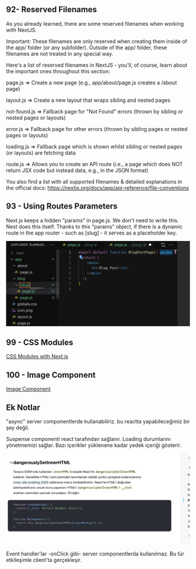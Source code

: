 ## 92- Reserved Filenames

As you already learned, there are some reserved filenames when working with NextJS.

Important: These filenames are only reserved when creating them inside of the app/ folder (or any subfolder). Outside of the app/ folder, these filenames are not treated in any special way.

Here's a list of reserved filenames in NextJS - you'll, of course, learn about the important ones throughout this section:

page.js => Create a new page (e.g., app/about/page.js creates a <your-domain>/about page)

layout.js => Create a new layout that wraps sibling and nested pages

not-found.js => Fallback page for "Not Found" errors (thrown by sibling or nested pages or layouts)

error.js => Fallback page for other errors (thrown by sibling pages or nested pages or layouts)

loading.js => Fallback page which is shown whilst sibling or nested pages (or layouts) are fetching data

route.js => Allows you to create an API route (i.e., a page which does NOT return JSX code but instead data, e.g., in the JSON format)

You also find a list with all supported filenames & detailed explanations in the official docs: https://nextjs.org/docs/app/api-reference/file-conventions

## 93 - Using Routes Parameters

Next.js keeps a hidden "params" in page.js. We don't need to write this. Next does this itself. Thanks to this "params" object, if there is a dynamic route in the app router - such as [slug] - it serves as a placeholder key.

![routes-parameters](/images/routes-parameters.png)

## 99 - CSS Modules

[CSS Modules with Next.js](https://nextjs.org/docs/app/building-your-application/styling/css-modules)

## 100 - Image Component

[Image Component](https://nextjs.org/docs/app/api-reference/components/image)

## Ek Notlar

"async" server componentlerde kullanabiliriz. bu reactta yapabileceğimiz bir şey değil.

Suspense componenti react tarafından sağlanır. Loading durumlarını yönetmemizi sağlar. Bazı içerikler yüklenene kadar yedek içeriği gösterir.

![dangerouslySetInnerHTML](/notes-images/dangerouslySetInnerHTML.png)

Event handler'lar -onClick gibi- server componentlerda kullanılmaz. Bu tür etkileşimle client'ta gerçekleşir.
